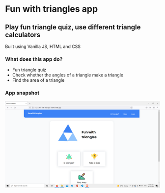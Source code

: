 # Fun with triangles app

## Play fun triangle quiz, use different triangle calculators

Built using Vanilla JS, HTML and CSS

### What does this app do?
- Fun triangle quiz
- Check whether the angles of a triangle make a triangle
- Find the area of a triangle

### App snapshot
![screenshot](./assets/funwithtriangles_ss.png)